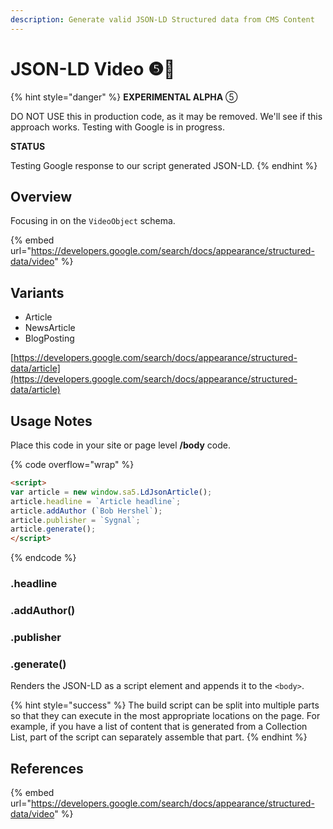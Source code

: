 ```yaml
---
description: Generate valid JSON-LD Structured data from CMS Content
---
```


# JSON-LD Video ❺🧪

{% hint style="danger" %}
**EXPERIMENTAL ALPHA** ⑤

DO NOT USE this in production code, as it may be removed. We'll see if this approach works. Testing with Google is in progress.&#x20;

**STATUS**

Testing Google response to our script generated JSON-LD.&#x20;
{% endhint %}

## Overview <a href="#display-captions-in-webflows-lightboxes" id="display-captions-in-webflows-lightboxes"></a>

Focusing in on the `VideoObject` schema.&#x20;

{% embed url="https://developers.google.com/search/docs/appearance/structured-data/video" %}

## Variants

* Article
* NewsArticle
* BlogPosting

[https://developers.google.com/search/docs/appearance/structured-data/article](https://developers.google.com/search/docs/appearance/structured-data/article)

## Usage Notes <a href="#usage-notes" id="usage-notes"></a>

Place this code in your site or page level **/body** code.

{% code overflow="wrap" %}
```html
<script>
var article = new window.sa5.LdJsonArticle();
article.headline = `Article headline`;
article.addAuthor (`Bob Hershel`);
article.publisher = `Sygnal`;
article.generate();
</script>
```
{% endcode %}

### .headline



### .addAuthor()



### .publisher



### .generate()

Renders the JSON-LD as a script element and appends it to the `<body>`.&#x20;



{% hint style="success" %}
The build script can be split into multiple parts so that they can execute in the most appropriate locations on the page. For example, if you have a list of content that is generated from a Collection List, part of the script can separately assemble that part.&#x20;
{% endhint %}

## References

{% embed url="https://developers.google.com/search/docs/appearance/structured-data/video" %}
